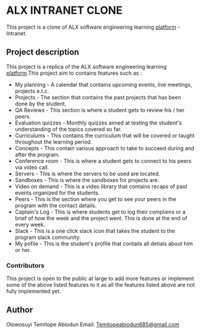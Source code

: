 # ALX INTRANET CLONE

This project is a clone of ALX software engineering learning [platform](https://intranet.alxswe.com/) - Intranet.

## Project description

This project is a replica of the ALX software engineering learning [platform](https://intranet.alxswe.com/).This project aim to contains features such as :

* My planning - A calendar that contains upcoming events, live meetings, projects e.t.c.
* Projects - The section that contains the past projects that has been done by the student.
* QA Reviews - This section is where a student gets to review his / her peers.
* Evaluation quizzes - Monthly quizzes aimed at testing the student's understanding of the topics covered so far.
* Curriculums - This contains the curriculum that will be covered or taught throughout the learning period.
* Concepts - This contain various approach to take to succeed during and after the program.
* Conference room - This is where a student gets to connect to his peers via video call.
* Servers - This is where the servers to be used are located.
* Sandboxes - This is where the sandboxes for projects are.
* Video on demand - This is a video library that contains  recaps of past events organized for the students.
* Peers - This is the section where you get to see your peers in the program with the contact details.
* Captain's Log - This is where students get to log their complains or a brief of how the week and the project went. This is done at the end of every week.
* Slack - This is a one click slack icon that takes the student to the program slack community.
* My pofile - This is the student's profile that contails all detials about him or her.
### Contributors
This project is open to the public at large to add more features or implement some of the above listed features to it as all the features listed above are not fully implemented yet.
## Author
Olowosuyi Temitope Abiodun
Email: Temitopeabiodun685@gmail.com
